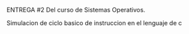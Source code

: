 ENTREGA #2
Del curso de Sistemas Operativos.

Simulacion de ciclo basico de instruccion en el lenguaje de c
